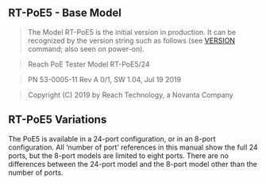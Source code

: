 RT-PoE5 - Base Model
--------------------

>   The Model RT-PoE5 is the initial version in production. It can be recognized
>   by the version string such as follows (see [VERSION](#_VERSION) command;
>   also seen on power-on).

>   Reach PoE Tester Model RT-PoE5/24

>   PN 53-0005-11 Rev A 0/1, SW 1.04, Jul 19 2019

>   Copyright (C) 2019 by Reach Technology, a Novanta Company

RT-PoE5 Variations
------------------

The PoE5 is available in a 24-port configuration, or in an 8-port configuration.
All ‘number of port’ references in this manual show the full 24 ports, but the
8-port models are limited to eight ports. There are no differences between the
24-port model and the 8-port model other than the number of ports.

